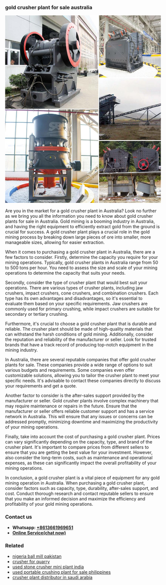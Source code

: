 <h3>gold crusher plant for sale australia</h3><img src='1708497571.jpg' alt=''><p>Are you in the market for a gold crusher plant in Australia? Look no further as we bring you all the information you need to know about gold crusher plants for sale in Australia. Gold mining is a booming industry in Australia, and having the right equipment to efficiently extract gold from the ground is crucial for success. A gold crusher plant plays a crucial role in the gold mining process by breaking down large pieces of ore into smaller, more manageable sizes, allowing for easier extraction.</p><p>When it comes to purchasing a gold crusher plant in Australia, there are a few factors to consider. Firstly, determine the capacity you require for your mining operations. Typically, gold crusher plants in Australia range from 50 to 500 tons per hour. You need to assess the size and scale of your mining operations to determine the capacity that suits your needs. </p><p>Secondly, consider the type of crusher plant that would best suit your operations. There are various types of crusher plants, including jaw crushers, impact crushers, cone crushers, and combination crushers. Each type has its own advantages and disadvantages, so it's essential to evaluate them based on your specific requirements. Jaw crushers are commonly used for primary crushing, while impact crushers are suitable for secondary or tertiary crushing.</p><p>Furthermore, it's crucial to choose a gold crusher plant that is durable and reliable. The crusher plant should be made of high-quality materials that can withstand the harsh conditions of gold mining. Additionally, consider the reputation and reliability of the manufacturer or seller. Look for trusted brands that have a track record of producing top-notch equipment in the mining industry. </p><p>In Australia, there are several reputable companies that offer gold crusher plants for sale. These companies provide a wide range of options to suit various budgets and requirements. Some companies even offer customizable solutions, allowing you to tailor the crusher plant to meet your specific needs. It's advisable to contact these companies directly to discuss your requirements and get a quote.</p><p>Another factor to consider is the after-sales support provided by the manufacturer or seller. Gold crusher plants involve complex machinery that may require maintenance or repairs in the future. Ensure that the manufacturer or seller offers reliable customer support and has a service network in Australia. This will ensure that any issues or concerns can be addressed promptly, minimizing downtime and maximizing the productivity of your mining operations.</p><p>Finally, take into account the cost of purchasing a gold crusher plant. Prices can vary significantly depending on the capacity, type, and brand of the crusher plant. It's important to compare prices from different sellers to ensure that you are getting the best value for your investment. However, also consider the long-term costs, such as maintenance and operational expenses, as these can significantly impact the overall profitability of your mining operations.</p><p>In conclusion, a gold crusher plant is a vital piece of equipment for any gold mining operation in Australia. When purchasing a gold crusher plant, consider factors such as capacity, type, durability, after-sales support, and cost. Conduct thorough research and contact reputable sellers to ensure that you make an informed decision and maximize the efficiency and profitability of your gold mining operations.</p><h3>Contact us</h3><ul><li><strong>Whatsapp:&nbsp;<a href="https://wa.me/8613661969651">+8613661969651</a></strong></li><li><a href="https://swt.shibang-china.com/?git&amp;zhl&amp;gold crusher plant for sale australia"><strong>Online Service(chat now)</strong></a></li></ul><h3>Related</h3><ul><li><a href='nigeria ball mill pakistan.md'>nigeria ball mill pakistan</a></li><li><a href='crusher for quarry.md'>crusher for quarry</a></li><li><a href='used stone crusher mini plant india.md'>used stone crusher mini plant india</a></li><li><a href='used portable crushing plant for sale philippines.md'>used portable crushing plant for sale philippines</a></li><li><a href='crusher plant distributor in saudi arabia.md'>crusher plant distributor in saudi arabia</a></li></ul>